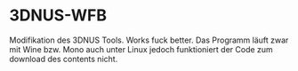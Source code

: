 # 3DNUS-WFB
Modifikation des 3DNUS Tools. Works fuck better.
Das Programm läuft zwar mit Wine bzw. Mono auch unter Linux jedoch funktioniert der Code zum download des contents nicht.
